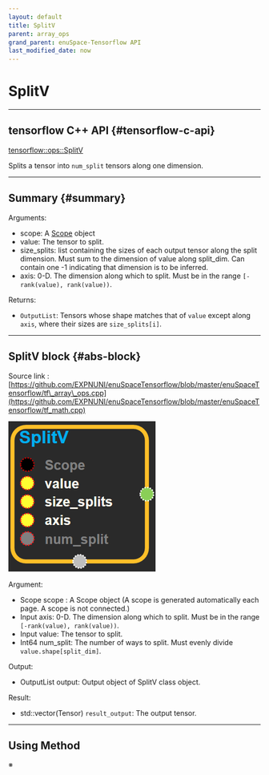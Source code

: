 ```yaml
--- 
layout: default 
title: SplitV 
parent: array_ops 
grand_parent: enuSpace-Tensorflow API 
last_modified_date: now 
--- 
```


# SplitV

---

## tensorflow C++ API {#tensorflow-c-api}

[tensorflow::ops::SplitV](https://www.tensorflow.org/api_docs/cc/class/tensorflow/ops/split-v.html)

Splits a tensor into `num_split` tensors along one dimension.

---

## Summary {#summary}

Arguments:

* scope: A [Scope](https://www.tensorflow.org/versions/r1.4/api_docs/cc/class/tensorflow/scope.html#classtensorflow_1_1_scope) object
* value: The tensor to split.
* size\_splits: list containing the sizes of each output tensor along the split dimension. Must sum to the dimension of value along split\_dim. Can contain one -1 indicating that dimension is to be inferred.
* axis: 0-D. The dimension along which to split. Must be in the range `[-rank(value), rank(value))`.

Returns:

* `OutputList`: Tensors whose shape matches that of `value` except along `axis`, where their sizes are `size_splits[i]`.

---

## SplitV block {#abs-block}

Source link :[https://github.com/EXPNUNI/enuSpaceTensorflow/blob/master/enuSpaceTensorflow/tf\_array\_ops.cpp](https://github.com/EXPNUNI/enuSpaceTensorflow/blob/master/enuSpaceTensorflow/tf_math.cpp)

![](./assets/array_ops/splitv1.png)

Argument:

* Scope scope : A Scope object \(A scope is generated automatically each page. A scope is not connected.\)
* Input axis: 0-D. The dimension along which to split. Must be in the range `[-rank(value), rank(value))`.
* Input value: The tensor to split.
* Int64 num\_split: The number of ways to split. Must evenly divide `value.shape[split_dim]`.

Output:

* OutputList output: Output object of SplitV class object.

Result:

* std::vector\(Tensor\) `result_output`: The output tensor.

---

## Using Method

※ 

